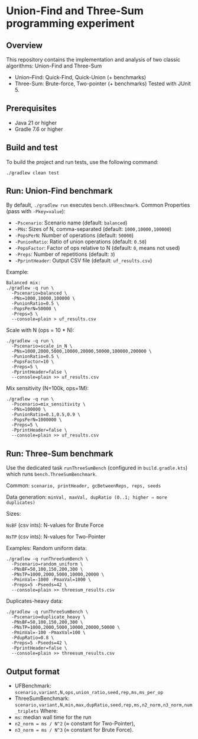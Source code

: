 # Union-Find and Three-Sum programming experiment

## Overview
This repository contains the implementation and analysis of two classic algorithms: Union-Find and Three-Sum
- Union–Find: Quick-Find, Quick-Union (+ benchmarks)
- Three-Sum: Brute-force, Two-pointer (+ benchmarks)
Tested with JUnit 5.

## Prerequisites
- Java 21 or higher
- Gradle 7.6 or higher

## Build and test
To build the project and run tests, use the following command:
```
./gradlew clean test
```

## Run: Union-Find benchmark
By default, `./gradlew run` executes `bench.UFBenchmark`.
Common Properties (pass with ``-Pkey=value``):
- `-Pscenario`: Scenario name (default: `balanced`)
- `-PNs`: Sizes of N, comma-separated (default: `1000,10000,100000`)
- `-PopsPerN`: Number of operations (default: `50000`)
- `-PunionRatio`: Ratio of union operations (default: `0.50`)
- `-PopsFactor`: Factor of ops relative to N (default: `0`, means not used)
- `-Preps`: Number of repetitions (default: `3`)
- `-PprintHeader`: Output CSV file (default: `uf_results.csv`)

Example:
```
Balanced mix:
./gradlew -q run \
  -Pscenario=balanced \
  -PNs=1000,10000,100000 \
  -PunionRatio=0.5 \
  -PopsPerN=50000 \
  -Preps=5 \
  --console=plain > uf_results.csv
```
Scale with N (ops = 10 * N):
```
./gradlew -q run \
  -Pscenario=scale_in_N \
  -PNs=1000,2000,5000,10000,20000,50000,100000,200000 \
  -PunionRatio=0.5 \
  -PopsFactor=10 \
  -Preps=5 \
  -PprintHeader=false \
  --console=plain >> uf_results.csv
```
Mix sensitivity (N=100k, ops=1M):
```
./gradlew -q run \
  -Pscenario=mix_sensitivity \
  -PNs=100000 \
  -PunionRatio=0.1,0.5,0.9 \
  -PopsPerN=1000000 \
  -Preps=5 \
  -PprintHeader=false \
  --console=plain >> uf_results.csv
```
## Run: Three-Sum benchmark
Use the dedicated task `runThreeSumBench` (configured in `build.gradle.kts`) which runs `bench.ThreeSumBenchmark`.

Common: `scenario, printHeader, gcBetweenReps, reps, seeds`

Data generation: `minVal, maxVal, dupRatio (0..1; higher ⇒ more duplicates)`

Sizes:

`NsBF` (csv ints): N-values for Brute Force

`NsTP` (csv ints): N-values for Two-Pointer

Examples:
Random uniform data:
```
./gradlew -q runThreeSumBench \
  -Pscenario=random_uniform \
  -PNsBF=50,100,150,200,300 \
  -PNsTP=1000,2000,5000,10000,20000 \
  -PminVal=-1000 -PmaxVal=1000 \
  -Preps=5 -Pseeds=42 \
  --console=plain >> threesum_results.csv
```
Duplicates-heavy data:
```
./gradlew -q runThreeSumBench \
  -Pscenario=duplicate_heavy \
  -PNsBF=50,100,150,200,300 \
  -PNsTP=1000,2000,5000,10000,20000,50000 \
  -PminVal=-100 -PmaxVal=100 \
  -PdupRatio=0.8 \
  -Preps=5 -Pseeds=42 \
  -PprintHeader=false \
  --console=plain >> threesum_results.csv
```

## Output format
- UFBenchmark: `scenario,variant,N,ops,union_ratio,seed,rep,ms,ms_per_op`
- ThreeSumBenchmark: `scenario,variant,N,min,max,dupRatio,seed,rep,ms,n2_norm,n3_norm,num_triplets`
Where:
- `ms`: median wall time for the run
- `n2_norm = ms / N^2` (≈ constant for Two-Pointer),
- `n3_norm = ms / N^3` (≈ constant for Brute Force).

